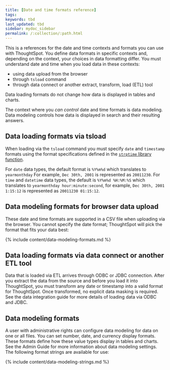 ```yaml
---
title: [Date and time formats reference]
tags:
keywords: tbd
last_updated: tbd
sidebar: mydoc_sidebar
permalink: /:collection/:path.html
---
```

This is a references for the date and time contexts and formats you can use with
ThoughtSpot. You define data formats in specific contexts and, depending on the
context, your choices in data formatting differ. You must understand date  and
time when you load data in these contexts:

- using data upload from the browser
- through `tsload` command
- through data connect or another extract, transform, load (ETL) tool

Data loading formats do not change how data is displayed in tables and charts.

The context where you _can control_ date and time formats is data modeling. Data
modeling controls how data is displayed in search and their resulting answers.



## Data loading formats via tsload

When loading via the `tsload` command you must specify `date` and `timestamp` formats using the format specifications defined in the [`strptime` library function](http://man7.org/linux/man-pages/man3/strptime.3.html).

For `date` data types, the default format is `%Y%m%d` which translates to
`yearmonthday`  For example, `Dec 30th, 2001` is represented as `20011230`.  For
`time` and `datetime` data types, the default is `%Y%m%d %H:%M:%S` which
translates to `yearmonthday hour:minute:second`, for example, `Dec 30th, 2001
1:15:12` is represented as `20011230 01:15:12`.

## Data modeling formats for browser data upload

These date and time formats are supported in a CSV file when uploading via the
browser. You cannot specify the date format; ThoughtSpot will pick the format
that fits your data best:

{% include content/data-modeling-formats.md %}

## Data loading formats via data connect or another ETL tool

Data that is loaded via ETL arrives through ODBC or JDBC connection. After you
extract the data from the source and before you load it into ThoughtSpot, you
must transform any date or timestamp into a valid format for ThoughtSpot. Once
transformed, no explicit data masking is required. See the data integration
guide for more details of loading data via ODBC and JDBC.

## Data modeling formats

A user with administrative rights can configure data modeling for data on one or
all files. You can set number, date, and currency display formats. These formats
define how these value types display in tables and charts. See the Admin Guide
for more information about data modeling settings. The following format strings
are available for use:

{% include content/data-modeling-strings.md %}
